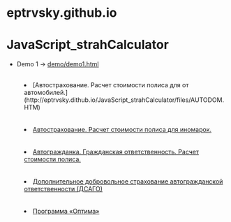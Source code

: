 # eptrvsky.github.io
# JavaScript_strahCalculator
 * Demo 1 -> [demo/demo1.html](http://libsjs.github.io/jquery.table.js/demo/demo1.html)
<menu>
<br><li>[Автострахование. Расчет стоимости полиса для от автомобилей.](http://eptrvsky.dithub.io/JavaScript_strahCalculator/files/AUTODOM.HTM)</li><br>
<br><li><A target=listview HREF="files/AUTOIN.HTM">Автострахование. Расчет стоимости полиса для иномарок.</a></li><br>
<br><li><A target=listview HREF="files/CIVIL.HTM">Автогражданка. Гражданская ответственность. Расчет стоимости полиса. </a></li><br>
<br><li><A target=listview HREF="files/DSAGO.HTM">Дополнительное добровольное страхование автогражданской ответственности (ДСАГО) </a></li><br>
<br><li><A target=listview HREF="files/OPTIMA.HTM">Программа «Оптима»</a></li><br>
</menu>
